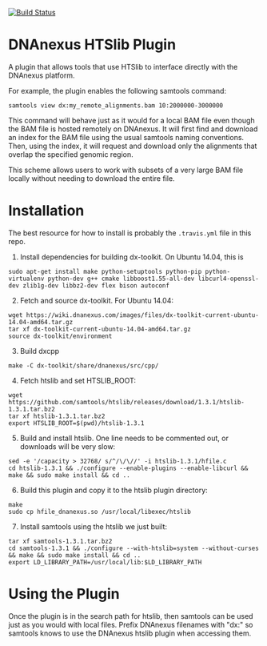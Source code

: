 [![Build
Status](https://travis-ci.org/mckinsel/htslib_dnanexus_plugin.svg?branch=master)](https://travis-ci.org/mckinsel/htslib_dnanexus_plugin)

DNAnexus HTSlib Plugin
======================

A plugin that allows tools that use HTSlib to interface directly with the
DNAnexus platform.

For example, the plugin enables the following samtools command:

```
samtools view dx:my_remote_alignments.bam 10:2000000-3000000
```

This command will behave just as it would for a local BAM file even though
the BAM file is hosted remotely on DNAnexus. It will first find and download
an index for the BAM file using the usual samtools naming conventions. Then,
using the index, it will request and download only the alignments that
overlap the specified genomic region.

This scheme allows users to work with subsets of a very large BAM file
locally without needing to download the entire file.

Installation
============

The best resource for how to install is probably the `.travis.yml` file in this
repo.

1. Install dependencies for building dx-toolkit. On Ubuntu 14.04, this is

```
sudo apt-get install make python-setuptools python-pip python-virtualenv python-dev g++ cmake libboost1.55-all-dev libcurl4-openssl-dev zlib1g-dev libbz2-dev flex bison autoconf
```

2. Fetch and source dx-toolkit. For Ubuntu 14.04:
```
wget https://wiki.dnanexus.com/images/files/dx-toolkit-current-ubuntu-14.04-amd64.tar.gz
tar xf dx-toolkit-current-ubuntu-14.04-amd64.tar.gz
source dx-toolkit/environment
```

3. Build dxcpp
```
make -C dx-toolkit/share/dnanexus/src/cpp/
```

4. Fetch htslib and set HTSLIB\_ROOT:
```
wget https://github.com/samtools/htslib/releases/download/1.3.1/htslib-1.3.1.tar.bz2
tar xf htslib-1.3.1.tar.bz2
export HTSLIB_ROOT=$(pwd)/htslib-1.3.1
```

5. Build and install htslib. One line needs to be commented out, or downloads
will be very slow:
```
sed -e '/capacity > 32768/ s/^/\/\//' -i htslib-1.3.1/hfile.c
cd htslib-1.3.1 && ./configure --enable-plugins --enable-libcurl && make && sudo make install && cd ..
```

6. Build this plugin and copy it to the htslib plugin directory:
```
make
sudo cp hfile_dnanexus.so /usr/local/libexec/htslib
```

7. Install samtools using the htslib we just built:
```
tar xf samtools-1.3.1.tar.bz2
cd samtools-1.3.1 && ./configure --with-htslib=system --without-curses && make && sudo make install && cd ..
export LD_LIBRARY_PATH=/usr/local/lib:$LD_LIBRARY_PATH
```


Using the Plugin
================

Once the plugin is in the search path for htslib, then samtools can be used
just as you would with local files. Prefix DNAnexus filenames with "dx:" so
samtools knows to use the DNAnexus htslib plugin when accessing them.
